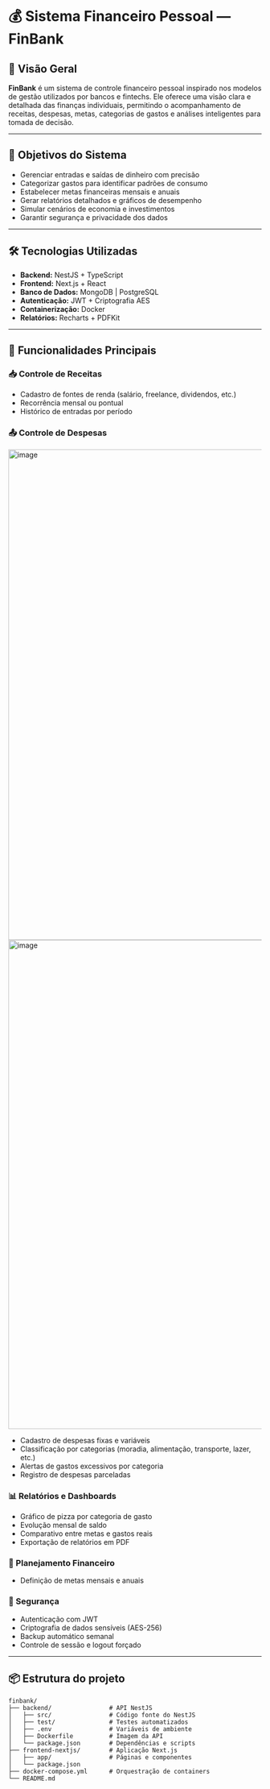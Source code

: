 # 💰 Sistema Financeiro Pessoal — FinBank

## 🧾 Visão Geral

**FinBank** é um sistema de controle financeiro pessoal inspirado nos modelos de gestão utilizados por bancos e fintechs. Ele oferece uma visão clara e detalhada das finanças individuais, permitindo o acompanhamento de receitas, despesas, metas, categorias de gastos e análises inteligentes para tomada de decisão.

---

## 🎯 Objetivos do Sistema

- Gerenciar entradas e saídas de dinheiro com precisão  
- Categorizar gastos para identificar padrões de consumo  
- Estabelecer metas financeiras mensais e anuais  
- Gerar relatórios detalhados e gráficos de desempenho  
- Simular cenários de economia e investimentos  
- Garantir segurança e privacidade dos dados  

---

## 🛠️ Tecnologias Utilizadas

- **Backend:** NestJS + TypeScript  
- **Frontend:** Next.js + React  
- **Banco de Dados:** MongoDB | PostgreSQL  
- **Autenticação:** JWT + Criptografia AES  
- **Containerização:** Docker  
- **Relatórios:** Recharts + PDFKit  

---

## 🧩 Funcionalidades Principais

### 📥 Controle de Receitas

- Cadastro de fontes de renda (salário, freelance, dividendos, etc.)  
- Recorrência mensal ou pontual  
- Histórico de entradas por período  

### 📤 Controle de Despesas

  
<img width="1910" height="974" alt="image" src="https://github.com/user-attachments/assets/e78df45b-902d-46bf-85df-4da7e638c539" />

<img width="1905" height="971" alt="image" src="https://github.com/user-attachments/assets/7e19f854-7cf4-4995-8c3a-7028831c8ac1" />


- Cadastro de despesas fixas e variáveis  
- Classificação por categorias (moradia, alimentação, transporte, lazer, etc.)  
- Alertas de gastos excessivos por categoria  
- Registro de despesas parceladas



 

### 📊 Relatórios e Dashboards

- Gráfico de pizza por categoria de gasto  
- Evolução mensal de saldo  
- Comparativo entre metas e gastos reais  
- Exportação de relatórios em PDF  

### 🎯 Planejamento Financeiro

- Definição de metas mensais e anuais  
 

### 🔐 Segurança

- Autenticação com JWT  
- Criptografia de dados sensíveis (AES-256)  
- Backup automático semanal  
- Controle de sessão e logout forçado  

---

## 📦 Estrutura do projeto

```plaintext
finbank/
├── backend/                # API NestJS
│   ├── src/                # Código fonte do NestJS
│   ├── test/               # Testes automatizados
│   ├── .env                # Variáveis de ambiente
│   ├── Dockerfile          # Imagem da API
│   └── package.json        # Dependências e scripts
├── frontend-nextjs/        # Aplicação Next.js
│   ├── app/                # Páginas e componentes
│   └── package.json
├── docker-compose.yml      # Orquestração de containers
└── README.md
